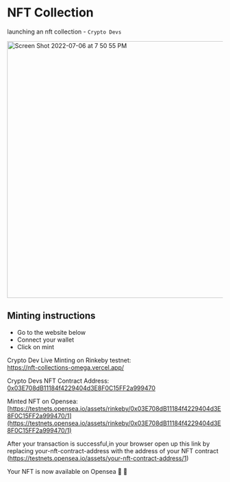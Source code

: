 # NFT Collection

 launching an nft collection - `Crypto Devs`

<img width="600" alt="Screen Shot 2022-07-06 at 7 50 55 PM" src="https://user-images.githubusercontent.com/56278409/177679988-1c8a3dc9-9d66-4543-81a6-8c6072b4d548.png">

## Minting instructions

- Go to the website below
- Connect your wallet
- Click on mint

Crypto Dev Live Minting on Rinkeby testnet:<br>
https://nft-collections-omega.vercel.app/

Crypto Devs NFT Contract Address:<br>
[0x03E708dB11184f4229404d3E8F0C15FF2a999470](https://rinkeby.etherscan.io/address/0x03e708db11184f4229404d3e8f0c15ff2a999470)

Minted NFT on Opensea:<br>
[https://testnets.opensea.io/assets/rinkeby/0x03E708dB11184f4229404d3E8F0C15FF2a999470/1](https://testnets.opensea.io/assets/rinkeby/0x03E708dB11184f4229404d3E8F0C15FF2a999470/1)

After your transaction is successful,in your browser open up this link by replacing your-nft-contract-address with the address of your NFT contract (https://testnets.opensea.io/assets/your-nft-contract-address/1)

Your NFT is now available on Opensea 🚀 🥳
